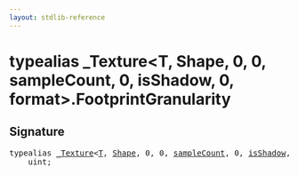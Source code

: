 ```yaml
---
layout: stdlib-reference
---
```


# typealias \_Texture\<T, Shape, 0, 0, sampleCount, 0, isShadow, 0, format\>\.FootprintGranularity

## Signature

<pre>
<span class='code_keyword'>typealias</span> <a href="index.html" class="code_type">_Texture</a>&lt;<a href="index.html#typeparam-T" class="code_type">T</a>, <a href="index.html#typeparam-Shape" class="code_type">Shape</a>, 0, 0, <a href="index.html#decl-sampleCount" class="code_var">sampleCount</a>, 0, <a href="index.html#decl-isShadow" class="code_var">isShadow</a>, 0, <a href="index.html#decl-format" class="code_var">format</a>&gt;.<a href="footprintgranularity-09.html" class="code_type">FootprintGranularity</a> = 
    <span class="code_keyword">uint</span>;
</pre>


